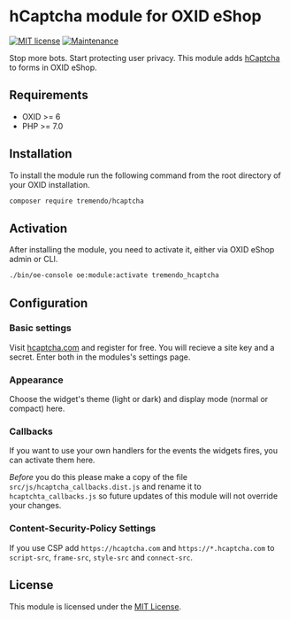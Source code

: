 # hCaptcha module for OXID eShop
[![MIT license](https://img.shields.io/badge/License-MIT-blue.svg)](https://lbesson.mit-license.org/) [![Maintenance](https://img.shields.io/badge/Maintained%3F-yes-green.svg)](https://GitHub.com/Naereen/StrapDown.js/graphs/commit-activity)


Stop more bots. Start protecting user privacy. This module adds [hCaptcha](https://www.hcaptcha.com) to forms in OXID eShop.
##  Requirements
- OXID >= 6
- PHP >= 7.0

## Installation
To install the module run the following command from the root directory of your OXID installation.
```bash
composer require tremendo/hcaptcha
```

## Activation
After installing the module, you need to activate it, either via OXID eShop admin or CLI.
```bash
./bin/oe-console oe:module:activate tremendo_hcaptcha
```
## Configuration
### Basic settings
Visit [hcaptcha.com](https://www.hcaptcha.com) and register for free. You will recieve a site key and a secret. Enter both in the modules's settings page. 
### Appearance
Choose the widget's theme (light or dark) and display mode (normal or compact) here.
### Callbacks
If you want to use your own handlers for the events the widgets fires, you can activate them here.

*Before* you do this please make a copy of the file ```src/js/hcaptcha_callbacks.dist.js``` and rename 
it to ```hcaptchta_callbacks.js``` so future updates of this module will not override your changes.


### Content-Security-Policy Settings
If you use CSP add ```https://hcaptcha.com``` and ```https://*.hcaptcha.com``` to ```script-src```, ```frame-src```, ```style-src``` and ```connect-src```.

## License
This module is licensed under the [MIT License](./LICENSE.md).